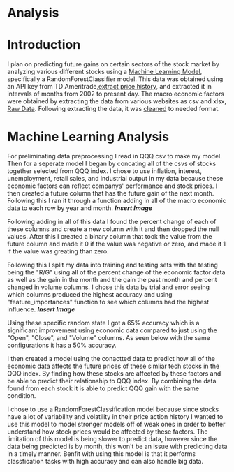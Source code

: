 # Analysis

# Introduction
I plan on predicting future gains on certain sectors of the stock market by analyzing various different stocks using a [Machine Learning Model](MachineLearning.ipynb), specifically a RandomForestClassifier model. This data was obtained using an API key from TD Ameritrade,[extract price history](extract_price_history.ipynb), and extracted it in intervals of months from 2002 to present day. The macro economic factors were obtained by extracting the data from various websites as csv and xlsx, [Raw Data](RawData). Following extracting the data, it was [cleaned](raw_data.ipynb) to needed format. 

# Machine Learning Analysis
For preliminating data preprocessing I read in QQQ csv to make my model. Then for a seperate model I began by concating all of the csvs of stocks together selected from QQQ index. I chose to use inflation, interest, unemployment, retail sales, and industrial output in my data because these economic factors can reflect companys' performance and stock prices. I then created a future column that has the future gain of the next month. Following this I ran it through a function adding in all of the macro economic data to each row by year and month. ***Insert Image*** 

Following adding in all of this data I found the percent change of each of these columns and create a new column with it and then dropped the null values. After this I created a binary column that took the value from the future column and made it 0 if the value was negative or zero, and made it 1 if the value was greating than zero. 

Following this I split my data into training and testing sets with the testing being the "R/G" using all of the percent change of the economic factor data as well as the gain in the month and the gain the past month  and percent changed in volume columns. I chose this data by trial and error seeing which columns produced the highest accuracy and using "feature_importances" function to see which columns had the highest influence. ***Insert Image***

Using these specific random state I got a 65% accuracy which is a significant improvement using economic data compared to just using the "Open", "Close", and "Volume" columns. As seen below with the same configurations it has a 50% accuracy. 

I then created a model using the conactted data to predict how all of the economic data affects the future prices of these simliar tech stocks in the QQQ index. By finding how these stocks are affected by these factors and be able to predict their relationship to QQQ index. By combining the data found from each stock it is able to predict QQQ gain with the same condition. 

I chose to use a RandomForestClassification model because since stocks have a lot of variability and volatility in their price action history I wanted to use this model to model stronger models off of weak ones in order to better understand how stock prices would be affected by these factors. The limitation of this model is being slower to predict data, however since the data being predicted is by month, this won't be an issue with predicting data in a timely manner. Benfit with using this model is that it performs classfication tasks with high accuracy and can also handle big data.





